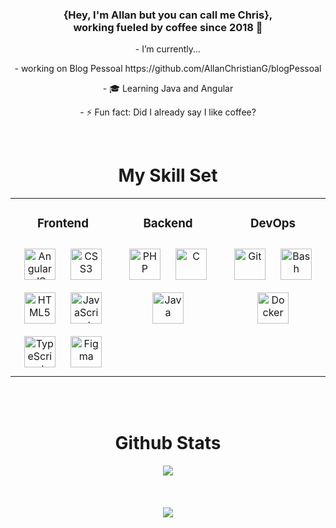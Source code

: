 

### <div align="center">{Hey, I'm Allan but you can call me Chris}, <br> working fueled by coffee since 2018 🚀</div>  
  
  
 <p align = "center"> - I’m currently... </p>
 
 <p align = "center">- working on Blog Pessoal https://github.com/AllanChristianG/blogPessoal </p>
  

<p align = "center">- 🎓 Learning Java and Angular</p>   
  

<p align = "center">- ⚡ Fun fact: Did I already say I like coffee?</p>  
  



<br/>  


<h1 align = "center">My Skill Set </h1> 

<div align = "center">

<table><tr>
  <td align="center" width="33%">



### Frontend  
<div align="center">  
<img style="margin: 10px" src="https://profilinator.rishav.dev/skills-assets/angularjs-original.svg" alt="AngularJS" height="50" />  
<img style="margin: 10px" src="https://profilinator.rishav.dev/skills-assets/css3-original-wordmark.svg" alt="CSS3" height="50" />  
<img style="margin: 10px" src="https://profilinator.rishav.dev/skills-assets/html5-original-wordmark.svg" alt="HTML5" height="50" />  
<img style="margin: 10px" src="https://profilinator.rishav.dev/skills-assets/javascript-original.svg" alt="JavaScript" height="50" />  
<img style="margin: 10px" src="https://profilinator.rishav.dev/skills-assets/typescript-original.svg" alt="TypeScript" height="50" />  
<img style="margin: 10px" src="https://profilinator.rishav.dev/skills-assets/figma-icon.svg" alt="Figma" height="50" />  
</div>

</td><td align="center" valign = "top" width="33%">



### Backend  
<div align="center">  
<img style="margin: 10px" src="https://profilinator.rishav.dev/skills-assets/php-original.svg" alt="PHP" height="50" />  
<img style="margin: 10px" src="https://profilinator.rishav.dev/skills-assets/c-original.svg" alt="C" height="50" />  
<img style="margin: 10px" src="https://profilinator.rishav.dev/skills-assets/java-original-wordmark.svg" alt="Java" height="50" />  
</div>

</td><td align="center" valign = "top" width="33%">



### DevOps  
<div align="center">  
<img style="margin: 10px" src="https://profilinator.rishav.dev/skills-assets/git-scm-icon.svg" alt="Git" height="50" />  
<img style="margin: 10px" src="https://profilinator.rishav.dev/skills-assets/gnu_bash-icon.svg" alt="Bash" height="50" />  
<img style="margin: 10px" src="https://profilinator.rishav.dev/skills-assets/docker-original-wordmark.svg" alt="Docker" height="50" />  
</div>

</td></tr></table>  

</div>

<br/>  



<br/>  

<h1 align = " center "> Github Stats </h1>
 
<div align="center"><img src="https://github-readme-stats.vercel.app/api?username=AllanChristianG&show_icons=true&count_private=true&hide_border=true" align="center" /></div>  

<br/>  

  

<br/>  

  

<br/>  

<div align="center">
<img src="https://komarev.com/ghpvc/?username=AllanChristianG&&style=flat-square" align="center" />
</div>  
  

<br/>  


<br/>


